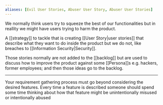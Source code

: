 ```yaml
---
aliases: [Evil User Stories, Abuser User Story, Abuser User Stories]
---
```


We normally think users try to squeeze the best of our functionalities but in reallity we might have users trying to harm the product.

A [[strategy]] to tackle that is creating [[User Story|user stories]] that describe what they want to do inside the product but we do not, like breaches to [[Information Security|Security]].

Those stories normally are not added to the [[backlog]] but are used to discuss how to improve the product against some [[Persona]]s e.g. hackers, former employees; and then those ideas go to the backlog.

---

Your requirement gathering process must go beyond considering the desired features. Every time a feature is described someone should spend some time thinking about how that feature might be unintentionally misused or intentionally abused